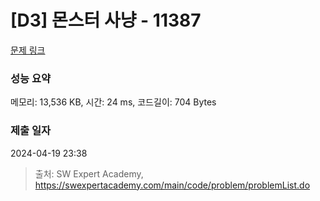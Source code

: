 # [D3] 몬스터 사냥 - 11387 

[문제 링크](https://swexpertacademy.com/main/code/problem/problemDetail.do?contestProbId=AXb6LR76vCcDFARR) 

### 성능 요약

메모리: 13,536 KB, 시간: 24 ms, 코드길이: 704 Bytes

### 제출 일자

2024-04-19 23:38



> 출처: SW Expert Academy, https://swexpertacademy.com/main/code/problem/problemList.do